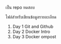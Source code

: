 
เป็น repo ทดสอบ

ไฟล์สำหรับเขียนข้อมูลรายละเอียด
1. Day 1 Git and Github
2. Day 2 Docker Intro
3. Day 3 Docker ompost
